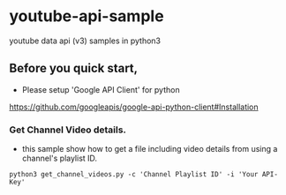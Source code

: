 # youtube-api-sample
youtube data api (v3) samples in python3

## Before you quick start,

* Please setup 'Google API Client' for python

https://github.com/googleapis/google-api-python-client#Installation

### Get Channel Video details.

* this sample show how to get a file including video details from using a channel's playlist ID.

`python3 get_channel_videos.py -c 'Channel Playlist ID' -i 'Your API-Key' `
